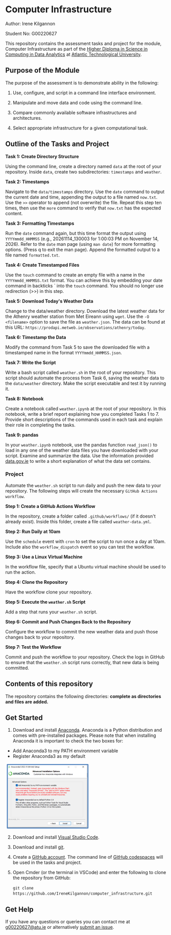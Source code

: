 # Computer Infrastructure

Author: Irene Kilgannon

Student No: G00220627

This repository contains the assessment tasks and project for the module, Computer Infrastructure as part of the [Higher Diploma in Science in Computing in Data Analytics](https://www.gmit.ie/higher-diploma-in-science-in-computing-in-data-analytics) at [Atlantic Technological University](www.atu.ie).

## Purpose of the Module

The purpose of the assessment is to demonstrate ability in the following:

1. Use, configure, and script in a command line interface environment.

2. Manipulate and move data and code using the command line.

3. Compare commonly available software infrastructures and architectures.

4. Select appropriate infrastructure for a given computational task.

## Outline of the Tasks and Project

__Task 1: Create Directory Structure__

Using the command line, create a directory named `data` at the root of your repository. Inside `data`, create two subdirectories: `timestamps` and `weather`.

__Task 2: Timestamps__

Navigate to the `data/timestamps` directory. Use the `date` command to output the current date and time, appending the output to a file named `now.txt`. Use the ``>>`` operator to append (not overwrite) the file. Repeat this step ten times, then use the `more` command to verify that `now.txt` has the expected content.

__Task 3: Formatting Timestamps__

Run the ``date`` command again, but this time format the output using ``YYYYmmdd_HHMMSS`` (e.g., 20261114_130003 for 1:00:03 PM on November 14, 2026). Refer to the ``date`` man page (using ``man date``) for more formatting options. (Press q to exit the man page). Append the formatted output to a file named ``formatted.txt``.

__Task 4: Create Timestamped Files__

Use the ``touch`` command to create an empty file with a name in the ``YYYYmmdd_HHMMSS.txt`` format. You can achieve this by embedding your date command in backticks ` into the ``touch`` command. You should no longer use redirection (>>) in this step.

__Task 5: Download Today's Weather Data__

Change to the data/weather directory. Download the latest weather data for the Athenry weather station from Met Eireann using ``wget``. Use the ``-O <filename>`` option to save the file as ``weather.json``. The data can be found at this URL: `https://prodapi.metweb.ie/observations/athenry/today`.

__Task 6: Timestamp the Data__

Modify the command from Task 5 to save the downloaded file with a timestamped name in the format ``YYYYmmdd_HHMMSS.json``.

__Task 7: Write the Script__

Write a bash script called ``weather.sh`` in the root of your repository. This script should automate the process from Task 6, saving the weather data to the ``data/weather`` directory. Make the script executable and test it by running it.

__Task 8: Notebook__

Create a notebook called ``weather.ipynb`` at the root of your repository. In this notebook, write a brief report explaining how you completed Tasks 1 to 7. Provide short descriptions of the commands used in each task and explain their role in completing the tasks.

__Task 9: pandas__

In your ``weather.ipynb`` notebook, use the pandas function ``read_json()`` to load in any one of the weather data files you have downloaded with your script. Examine and summarize the data. Use the information provided [data.gov.ie](data.gov.ie) to write a short explanation of what the data set contains.

### __Project__

Automate the ``weather.sh`` script to run daily and push the new data to your repository. The following steps will create the necessary ``GitHub Actions workflow``.

__Step 1: Create a GitHub Actions Workflow__
  
In the repository, create a folder called ``.github/workflows/`` (if it doesn't already exist). Inside this folder, create a file called ``weather-data.yml``.

__Step 2: Run Daily at 10am__

  Use the ``schedule`` event with ``cron`` to set the script to run once a day at 10am. Include also the ``workflow_dispatch`` event so you can test the workflow.

__Step 3: Use a Linux Virtual Machine__

  In the workflow file, specify that a Ubuntu virtual machine should be used to run the action.

__Step 4: Clone the Repository__

  Have the workflow clone your repository.

__Step 5: Execute the ``weather.sh`` Script__ 
  
  Add a step that runs your ``weather.sh`` script.

__Step 6: Commit and Push Changes Back to the Repository__ 
  
  Configure the workflow to commit the new weather data and push those changes back to your repository.

__Step 7: Test the Workflow__
  
  Commit and push the workflow to your repository. Check the logs in GitHub to ensure that the ``weather.sh`` script runs correctly, that new data is being committed.

## Contents of this repository

The repository contains the following directories:
    __complete as directories and files are added.__


## Get Started

1. Download and install [Anaconda](https://www.anaconda.com/download). Anaconda is a Python distribution and comes with pre-installed packages. Please note that when installing Anaconda it is important to check the two boxes for:
  * Add Anaconda3 to my PATH environment variable
  * Register Anaconda3 as my default 
  
![Anaconda](https://github.com/IreneKilgannon/pands-project/blob/main/images/Anaconda.png)

2. Download and install [Visual Studio Code](https://code.visualstudio.com/).

3. Download and install [git](https://git-scm.com/downloads).

3. Create a [GitHub account](https://github.com). The command line of [GitHub codespaces](https://github.com/features/codespaces) will be used in the tasks and project. 

4. Open Cmder (or the terminal in VSCode) and enter the following to clone the repository from GitHub:
  
    ``git clone https://github.com/IreneKilgannon/computer_infrastructure.git``


## Get Help

If you have any questions or queries you can contact me at g00220627@atu.ie or alternatively [submit an issue](https://github.com/IreneKilgannon/computer_infrastructure/issues).






